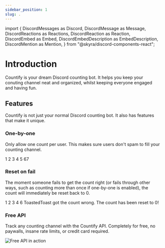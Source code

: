 ```yaml
---
sidebar_position: 1
slug: .
---
```


import {
DiscordMessages as Discord,
DiscordMessage as Message,
DiscordReactions as Reactions,
DiscordReaction as Reaction,
DiscordEmbed as Embed,
DiscordEmbedDescription as EmbedDescription,
DiscordMention as Mention,
} from "@skyra/discord-components-react";

# Introduction

Countify is your dream Discord counting bot. It helps you keep your conuting channel neat and organized, whilst keeping everyone engaged and having fun.

## Features

Countify is not just your normal Discord counting bot. It also has features that make it unique.

### One-by-one

Only allow one count per user. This makes sure users don't spam to fill your counting channel.

<Discord>
  <Message profile="toasted">1</Message>
  <Message>2</Message>
  <Message profile="toasted">3</Message>
  <Message>4</Message>
  <Message profile="toasted">5</Message>
  <Message>6<span style={{ color: "red", display: "block" }}>7</span></Message>
</Discord>

### Reset on fail

The moment someone fails to get the count right (or fails through other ways, such as counting more than once if one-by-one is enabled), the count will immediately be reset back to 0.

<Discord>
  <Message profile="toasted">1<Reactions slot="reactions"><Reaction name="✅" emoji="/reactions/white_check_mark.svg"></Reaction></Reactions></Message>
  <Message>2<Reactions slot="reactions"><Reaction name="✅" emoji="/reactions/white_check_mark.svg"></Reaction></Reactions></Message>
  <Message profile="toasted">3<Reactions slot="reactions"><Reaction name="✅" emoji="/reactions/white_check_mark.svg"></Reaction></Reactions></Message>
  <Message>4<Reactions slot="reactions"><Reaction name="✅" emoji="/reactions/white_check_mark.svg"></Reaction></Reactions></Message>
  <Message profile="toasted">6<Reactions slot="reactions"><Reaction name="❌" emoji="/reactions/x.svg"></Reaction></Reactions></Message>
  <Message profile="countify">
    <Embed slot="embeds" embedTitle="x  Oh no!" color="#FF4747">
      <EmbedDescription slot="description"><Mention>ToastedToast</Mention> got the count wrong. The count has been reset to 0!</EmbedDescription> 
    </Embed>
  </Message>
</Discord>

### Free API

Track any counting channel with the Countify API. Completely for free, no paywalls, insane rate limits, or credit card required.

![Free API in action](/free-api.png)
